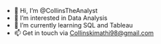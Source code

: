 - 👋 Hi, I’m @CollinsTheAnalyst
- 👀 I’m interested in Data Analysis
- 🌱 I’m currently learning SQL and Tableau
- 📫 Get in touch via Collinskimathi98@gmail.com

<!---
CollinsTheAnalyst/CollinsTheAnalyst is a ✨ special ✨ repository because its `README.md` (this file) appears on your GitHub profile.
You can click the Preview link to take a look at your changes.
--->
